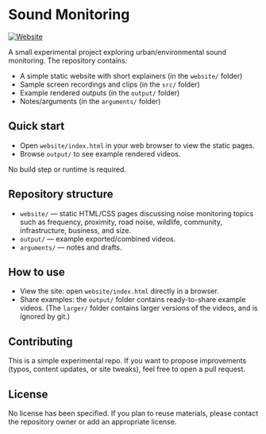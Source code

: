 

# Sound Monitoring

[![Website](https://img.shields.io/badge/Website-Open-blue?style=for-the-badge)](https://websmiths.github.io/doofs/website)


A small experimental project exploring urban/environmental sound monitoring. The repository contains:
- A simple static website with short explainers (in the `website/` folder)
- Sample screen recordings and clips (in the `src/` folder)
- Example rendered outputs (in the `output/` folder)
- Notes/arguments (in the `arguments/` folder)

## Quick start
- Open `website/index.html` in your web browser to view the static pages.
- Browse `output/` to see example rendered videos.

No build step or runtime is required.

## Repository structure
- `website/` — static HTML/CSS pages discussing noise monitoring topics such as frequency, proximity, road noise, wildlife, community, infrastructure, business, and size.
- `output/` — example exported/combined videos.
- `arguments/` — notes and drafts.

## How to use
- View the site: open `website/index.html` directly in a browser.
- Share examples: the `output/` folder contains ready-to-share example videos. (The `larger/` folder contains larger versions of the videos, and is ignored by git.)

## Contributing
This is a simple experimental repo. If you want to propose improvements (typos, content updates, or site tweaks), feel free to open a pull request.

## License
No license has been specified. If you plan to reuse materials, please contact the repository owner or add an appropriate license.
